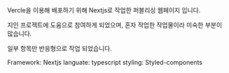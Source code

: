 Vercle을 이용해 배포하기 위해 Nextjs로 작업한 퍼블리싱 웹페이지 입니다.

지인 프로젝트에 도움으로 참여하게 되었으며, 혼자 작업한 작업물이라 미숙한 부분이 많습니다.

일부 항목만 반응형으로 작업 되었습니다.

Framework: Nextjs
languate: typescript
styling: Styled-components
